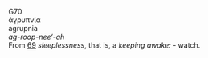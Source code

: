 <body>
  <p>G70<br>  ἀγρυπνία  <br> agrupnia  <br><i>ag-roop-nee‘-ah </i><br>From <a href="g0069.htm">69</a>  <i>sleeplessness</i>, that is, a <i>keeping</i> <i>awake:</i> - watch.<br></p>
 </body>